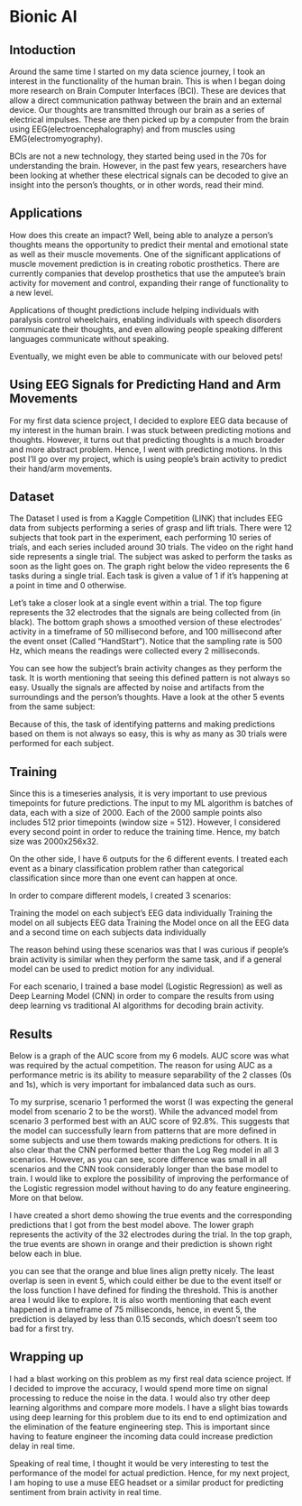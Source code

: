 # Bionic AI

## Intoduction

Around the same time I started on my data science journey, I took an interest in the functionality of the human brain. This is when I began doing more research on Brain Computer Interfaces (BCI). These are devices that allow a direct communication pathway between the brain and an external device. Our thoughts are transmitted through our brain as a series of electrical impulses. These are then picked up by a computer from the brain using EEG(electroencephalography) and from muscles using EMG(electromyography). 

BCIs are not a new technology, they started being used in the 70s for understanding the brain. However, in the past few years, researchers have been looking at whether these electrical signals can be decoded to give an insight into the person’s thoughts, or in other words, read their mind.

## Applications

How does this create an impact? Well, being able to analyze a person’s thoughts means the opportunity to predict their mental and emotional state as well as their muscle movements. One of the significant applications of muscle movement prediction is in creating robotic prosthetics. There are currently companies that develop prosthetics that use the amputee’s brain activity for movement and control, expanding their range of functionality to a new level.

Applications of thought predictions include helping individuals with paralysis control wheelchairs, enabling individuals with speech disorders communicate their thoughts, and even allowing people speaking different languages communicate without speaking.

Eventually, we might even be able to communicate with our beloved pets!


## Using EEG Signals for Predicting Hand and Arm Movements

For my first data science project, I decided to explore EEG data because of my interest in the human brain. I was stuck between predicting motions and thoughts. However, it turns out that predicting thoughts is a much broader and more abstract problem. Hence, I went with predicting motions. In this post I’ll go over my project, which is using people’s brain activity to predict their hand/arm movements. 

## Dataset

The Dataset I used is from a Kaggle Competition (LINK) that includes EEG data from subjects performing a series of grasp and lift trials. There were 12 subjects that took part in the experiment, each performing 10 series of trials, and each series included around 30 trials. The video on the right hand side represents a single trial. The subject was asked to perform the tasks as soon as the light goes on. The graph right below the video represents the 6 tasks during a single trial. Each task is given a value of 1 if it’s happening at a point in time and 0 otherwise.
 
Let’s take a closer look at a single event within a trial. The top figure represents the 32 electrodes that the signals are being collected from (in black). The bottom graph shows a smoothed version of these electrodes’ activity in a timeframe of 50 millisecond before, and 100 millisecond after the event onset (Called “HandStart”). Notice that the sampling rate is 500 Hz, which means the readings were collected every 2 milliseconds. 

You can see how the subject’s brain activity changes as they perform the task. It is worth mentioning that seeing this defined pattern is not always so easy. Usually the signals are affected by noise and artifacts from the surroundings and the person’s thoughts. Have a look at the other 5 events from the same subject:






Because of this, the task of identifying patterns and making predictions based on them is not always so easy, this is why as many as 30 trials were performed for each subject.

## Training

Since this is a timeseries analysis, it is very important to use previous timepoints for future predictions. The input to my ML algorithm is batches of data, each with a size of 2000. Each of the 2000 sample points also includes 512 prior timepoints (window size = 512). However, I considered every second point in order to reduce the training time. Hence, my batch size was 2000x256x32.

On the other side, I have 6 outputs for the 6 different events. I treated each event as a binary classification problem rather than categorical classification since more than one event can happen at once.

In order to compare different models, I created 3 scenarios: 

Training the model on each subject’s EEG data individually
Training the model on all subjects EEG data
Training the Model once on all the EEG data and a second time on each subjects data individually

The reason behind using these scenarios was that I was curious if people’s brain activity is similar when they perform the same task, and if a general model can be used to predict motion for any individual.

For each scenario, I trained a base model (Logistic Regression) as well as Deep Learning Model (CNN) in order to compare the results from using deep learning vs traditional AI algorithms for decoding brain activity.

## Results

Below is a graph of the AUC score from my 6 models. AUC score was what was required by the actual competition. The reason for using AUC as a performance metric is its ability to measure separability of the 2 classes (0s and 1s), which is very important for imbalanced data such as ours.



To my surprise, scenario 1 performed the worst (I was expecting the general model from scenario 2 to be the worst). While the advanced model from scenario 3 performed best with an AUC score of 92.8%. This suggests that the model can successfully learn from patterns that are more defined in some subjects and use them towards making predictions for others. It is also clear that the CNN performed better than the Log Reg model in all 3 scenarios. However, as you can see, score difference was small in all scenarios and the CNN took considerably longer than the base model to train. I would like to explore the possibility of improving the performance of the Logistic regression model without having to do any feature engineering. More on that below.

I have created a short demo showing the true events and the corresponding predictions that I got from the best model above. The lower graph represents the activity of the 32 electrodes during the trial. In the top graph, the true events are shown in orange and their prediction is shown right below each in blue. 

 you can see that the orange and blue lines align pretty nicely. The least overlap is seen in event 5, which could either be due to the event itself or the loss function I have defined for finding the threshold. This is another area I would like to explore. It is also worth mentioning that each event happened in a timeframe of 75 milliseconds, hence, in event 5, the prediction is delayed by less than 0.15 seconds, which doesn’t seem too bad for a first try.




## Wrapping up

I had a blast working on this problem as my first real data science project. If I decided to improve the accuracy, I would spend more time on signal processing to reduce the noise in the data. I would also try other deep learning algorithms and compare more models. I have a slight bias towards using deep learning for this problem due to its end to end optimization and the elimination of the feature engineering step. This is important since having to feature engineer the incoming data could increase prediction delay in real time. 

Speaking of real time, I thought it would be very interesting to test the performance of the model for actual prediction. Hence, for my next project, I am hoping to use a muse EEG headset or a similar product for predicting sentiment from brain activity in real time.

